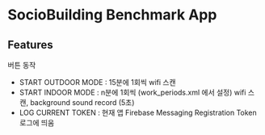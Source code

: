 # SocioBuilding Benchmark App

## Features

버튼 동작

* START OUTDOOR MODE : 15분에 1회씩 wifi 스캔
* START INDOOR MODE : n분에 1회씩 (work_periods.xml 에서 설정) wifi 스캔, background sound record (5초)
* LOG CURRENT TOKEN : 현재 앱 Firebase Messaging Registration Token 로그에 띄움
